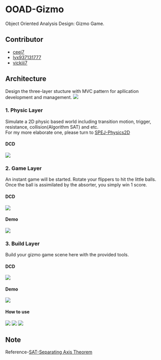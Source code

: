 # OOAD-Gizmo
Object Oriented Analysis Design: Gizmo Game.
## Contributor
   - [ceej7](https://github.com/ceej7)
   - [lyx937131777](https://github.com/lyx937131777)
   - [vickiii7](https://github.com/vickiii7)    
## Architecture
Design the three-layer stucture with MVC pattern for apllication development and management. 
![](img/Archi.jpg)
### 1. Physic Layer
Simulate a 2D physic based world including transition motion, trigger, resistance, collision(Algorithm SAT) and etc.  
For my more elaborate one, please turn to [SPEJ-Physics2D](https://github.com/ceej7/SPEJ-Physics2D)
#### DCD
![](img/DCD-Phy.png)
### 2. Game Layer
An instant game will be started. Rotate your flippers to hit the little balls. Once the ball is assimilated by the absorter, you simply win 1 score.
#### DCD
![](img/DCD-Game.png)
#### Demo
![](img/use05.jpg)
### 3. Build Layer
Build your gizmo game scene here with the provided tools.
#### DCD
![](img/DCD-Build.png)
#### Demo
![](img/use01.jpg)
#### How to use
![](img/use02.jpg)
![](img/use03.jpg)
![](img/use04.jpg)
## Note 
Reference-[SAT-Separating Axis Theorem](https://en.wikipedia.org/wiki/Hyperplane_separation_theorem)